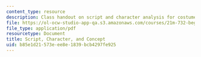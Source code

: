 ```yaml
---
content_type: resource
description: Class handout on script and character analysis for costume design.
file: https://ol-ocw-studio-app-qa.s3.amazonaws.com/courses/21m-732-beginning-costume-design-and-construction-fall-2008/b85e1d21573eee8e1839bcb4297fe925_script.pdf
file_type: application/pdf
resourcetype: Document
title: Script, Character, and Concept
uid: b85e1d21-573e-ee8e-1839-bcb4297fe925
---
```

